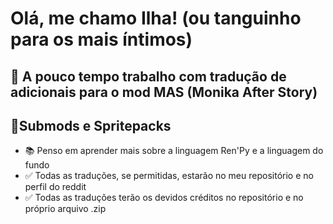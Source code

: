 # Olá, me chamo Ilha! (ou tanguinho para os mais íntimos)

## 📝 A pouco tempo trabalho com tradução de adicionais para o mod MAS (Monika After Story)
## 💌Submods e Spritepacks
- 📚 Penso em aprender mais sobre a linguagem Ren'Py e a linguagem do fundo
- ✅ Todas as traduções, se permitidas, estarão no meu repositório e no perfil do reddit
- ✅ Todas as traduções terão os devidos créditos no repositório e no próprio arquivo .zip
